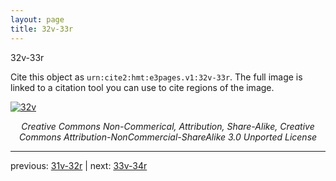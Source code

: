 ```yaml
---
layout: page
title: 32v-33r
---
```


32v-33r

Cite this object as `urn:cite2:hmt:e3pages.v1:32v-33r`. The full image is linked to a citation tool you can use to cite regions of the image.

[![32v](http://www.homermultitext.org/iipsrv?IIIF=/project/homer/pyramidal/deepzoom/hmt/e3bifolio/v1/E3_32v_33r.tif/full/800,/0/default.jpg)](http://www.homermultitext.org/ict2/?urn=urn:cite2:hmt:e3bifolio.v1:E3_32v_33r) 

<p style="text-align: center; font-style: italic;">Creative Commons Non-Commerical, Attribution, Share-Alike, Creative Commons Attribution-NonCommercial-ShareAlike 3.0 Unported License</p>

---

previous: [31v-32r](../31v-32r/) | next: [33v-34r](../33v-34r/)